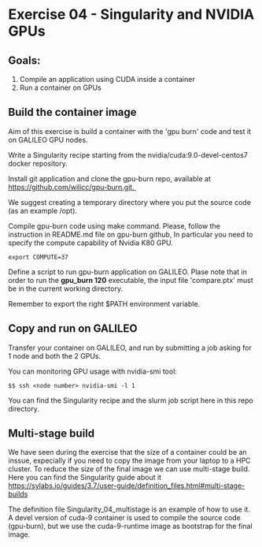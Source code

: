 Exercise 04 - Singularity and NVIDIA GPUs
=========================================

Goals: 
------
1. Compile an application using CUDA inside a container
2. Run a container on GPUs

Build the container image
-------------------------

Aim of this exercise is build a container with the 'gpu burn' code and test it on GALILEO GPU nodes. 

Write a Singularity recipe starting from the nvidia/cuda:9.0-devel-centos7 docker repository. 

Install git application and clone the gpu-burn repo, available at https://github.com/wilicc/gpu-burn.git. 

We suggest creating a temporary directory where you put the source code (as an example /opt). 

Compile gpu-burn code using make command. Please, follow the instruction in README.md file on gpu-burn github, In particular you need to specify the compute capability of Nvidia K80 GPU.

	export COMPUTE=37

Define a script to run gpu-burn application on GALILEO. Plase note that in order to run the **gpu\_burn 120** executable, the input file 'compare.ptx' must be in the current working directory.

Remember to export the right $PATH environment variable.

Copy and run on GALILEO 
-----------------------
Transfer your container on GALILEO, and run by submitting a job asking for 1 node and both the 2 GPUs. 

You can monitoring GPU usage with nvidia-smi tool:

	$$ ssh <node number> nvidia-smi -l 1

You can find the Singularity recipe and the slurm job script here in this repo directory.  


Multi-stage build 
------------------

We have seen during the exercise that the size of a container could be an inssue, expecially if you need to copy the image from your laptop to a HPC cluster. To reduce the size of the final image we can use multi-stage build.
Here you can find the Singularity guide about it <https://sylabs.io/guides/3.7/user-guide/definition_files.html#multi-stage-builds>

The definition file Singularity\_04\_multistage is an example of how to use it. A devel version of cuda-9 container is used to compile the source code (gpu-burn), but we use the cuda-9-runtime image as bootstrap for the final image.


